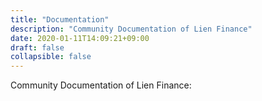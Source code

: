 ```yaml
---
title: "Documentation"
description: "Community Documentation of Lien Finance"
date: 2020-01-11T14:09:21+09:00
draft: false
collapsible: false
---
```


Community Documentation of Lien Finance: